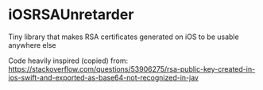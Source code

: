 # iOSRSAUnretarder
Tiny library that makes RSA certificates generated on iOS to be usable anywhere else

Code heavily inspired (copied) from: https://stackoverflow.com/questions/53906275/rsa-public-key-created-in-ios-swift-and-exported-as-base64-not-recognized-in-jav
